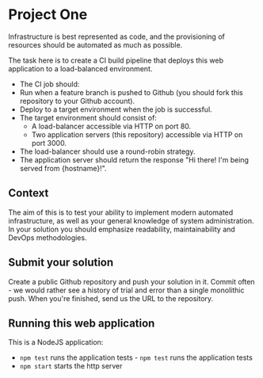 # Project One	
Infrastructure is best represented as code, and the provisioning of resources should be automated as much as possible.	

The task here is to create a CI build pipeline that deploys this web application to a load-balanced	
environment.

 * The CI job should:	
  * Run when a feature branch is pushed to Github (you should fork this repository to your Github account).
  * Deploy to a target environment when the job is successful.	
* The target environment should consist of:	
  * A load-balancer accessible via HTTP on port 80.	
  * Two application servers (this repository) accessible via HTTP on port 3000.	
* The load-balancer should use a round-robin strategy.	
* The application server should return the response "Hi there! I'm being served from {hostname}!".	

 ## Context	
The aim of this is to test your ability to implement modern automated infrastructure, as well as your general knowledge of system administration. In your solution you should emphasize readability, maintainability and DevOps methodologies.	

 ## Submit your solution	
Create a public Github repository and push your solution in it. Commit often - we would rather see a history of trial and error than a single monolithic push. When you're finished, send us the URL to the repository.	

 ## Running this web application	
 This is a NodeJS application:

- `npm test` runs the application tests	- `npm test` runs the application tests
- `npm start` starts the http server
